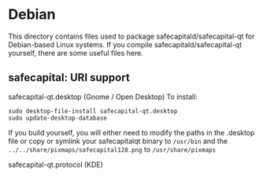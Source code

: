 
Debian
====================
This directory contains files used to package safecapitald/safecapital-qt
for Debian-based Linux systems. If you compile safecapitald/safecapital-qt yourself, there are some useful files here.

## safecapital: URI support ##


safecapital-qt.desktop  (Gnome / Open Desktop)
To install:

	sudo desktop-file-install safecapital-qt.desktop
	sudo update-desktop-database

If you build yourself, you will either need to modify the paths in
the .desktop file or copy or symlink your safecapitalqt binary to `/usr/bin`
and the `../../share/pixmaps/safecapital128.png` to `/usr/share/pixmaps`

safecapital-qt.protocol (KDE)

